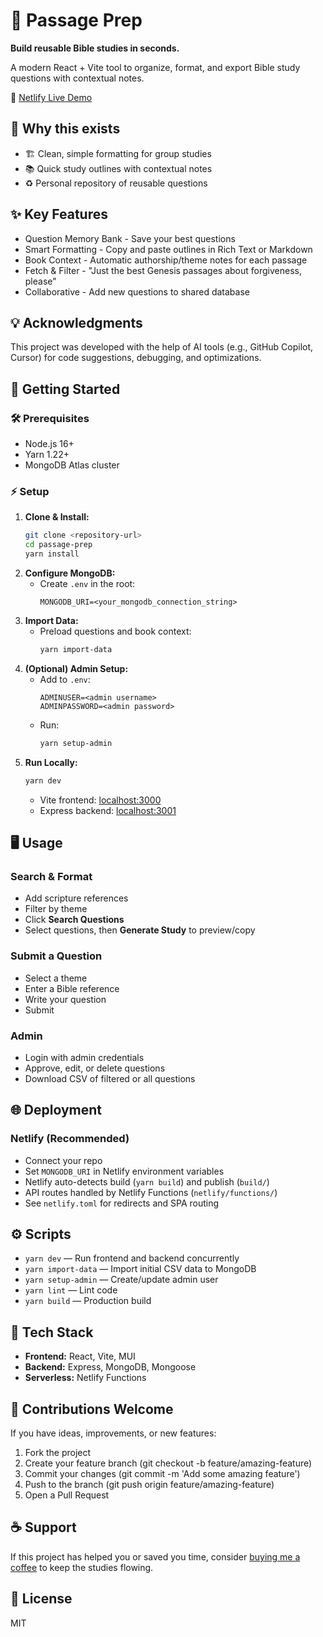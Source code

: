 # 📖 Passage Prep

**Build reusable Bible studies in seconds.**

A modern React + Vite tool to organize, format, and export Bible study questions with contextual notes.

🚀 [Netlify Live Demo](https://passage-prep.netlify.app/)

## 🤔 Why this exists
- 🏗️ Clean, simple formatting for group studies
- 📚 Quick study outlines with contextual notes
- ♻️ Personal repository of reusable questions

## ✨ Key Features
- Question Memory Bank - Save your best questions
- Smart Formatting - Copy and paste outlines in Rich Text or Markdown
- Book Context - Automatic authorship/theme notes for each passage
- Fetch & Filter - "Just the best Genesis passages about forgiveness, please"
- Collaborative - Add new questions to shared database

## 💡 Acknowledgments
This project was developed with the help of AI tools (e.g., GitHub Copilot, Cursor) for code suggestions, debugging, and optimizations.

## 🚀 Getting Started

### 🛠️ Prerequisites
- Node.js 16+
- Yarn 1.22+
- MongoDB Atlas cluster

### ⚡ Setup
1. **Clone & Install:**
   ```bash
   git clone <repository-url>
   cd passage-prep
   yarn install
   ```
2. **Configure MongoDB:**
   - Create `.env` in the root:
     ```
     MONGODB_URI=<your_mongodb_connection_string>
     ```
3. **Import Data:**
   - Preload questions and book context:
     ```bash
     yarn import-data
     ```
4. **(Optional) Admin Setup:**
   - Add to `.env`:
     ```
     ADMINUSER=<admin username>
     ADMINPASSWORD=<admin password>
     ```
   - Run:
     ```bash
     yarn setup-admin
     ```
5. **Run Locally:**
   ```bash
   yarn dev
   ```
   - Vite frontend: [localhost:3000](http://localhost:3000)
   - Express backend: [localhost:3001](http://localhost:3001)

## 🖥️ Usage

### Search & Format
- Add scripture references
- Filter by theme
- Click **Search Questions**
- Select questions, then **Generate Study** to preview/copy

### Submit a Question
- Select a theme
- Enter a Bible reference
- Write your question
- Submit

### Admin
- Login with admin credentials
- Approve, edit, or delete questions
- Download CSV of filtered or all questions

## 🌐 Deployment

### Netlify (Recommended)
- Connect your repo
- Set `MONGODB_URI` in Netlify environment variables
- Netlify auto-detects build (`yarn build`) and publish (`build/`)
- API routes handled by Netlify Functions (`netlify/functions/`)
- See `netlify.toml` for redirects and SPA routing

## ⚙️ Scripts
- `yarn dev` — Run frontend and backend concurrently
- `yarn import-data` — Import initial CSV data to MongoDB
- `yarn setup-admin` — Create/update admin user
- `yarn lint` — Lint code
- `yarn build` — Production build

## 🧩 Tech Stack
- **Frontend:** React, Vite, MUI
- **Backend:** Express, MongoDB, Mongoose
- **Serverless:** Netlify Functions

## 🤝 Contributions Welcome
If you have ideas, improvements, or new features:

1. Fork the project
2. Create your feature branch (git checkout -b feature/amazing-feature)
3. Commit your changes (git commit -m 'Add some amazing feature')
4. Push to the branch (git push origin feature/amazing-feature)
5. Open a Pull Request

## ☕ Support
If this project has helped you or saved you time, consider [buying me a coffee](https://www.buymeacoffee.com/allemandi) to keep the studies flowing.

## 📄 License
MIT
